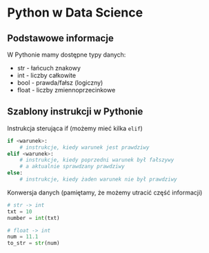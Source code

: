 # Python w Data Science

## Podstawowe informacje

W Pythonie mamy dostępne typy danych:

* str - łańcuch znakowy
* int - liczby całkowite
* bool - prawda/fałsz (logiczny)
* float - liczby zmiennoprzecinkowe

## Szablony instrukcji w Pythonie

Instrukcja sterująca if (możemy mieć kilka ```elif```)

```python
if <warunek>:
    # instrukcje, kiedy warunek jest prawdziwy
elif <warunek>:
    # instrukcje, kiedy poprzedni warunek był fałszywy
    # a aktualnie sprawdzany prawdziwy
else:
    # instrukcje, kiedy żaden warunek nie był prawdziwy
```

Konwersja danych (pamiętamy, że możemy utracić część informacji)

```python
# str -> int
txt = 10
number = int(txt)

# float -> int
num = 11.1
to_str = str(num)
```